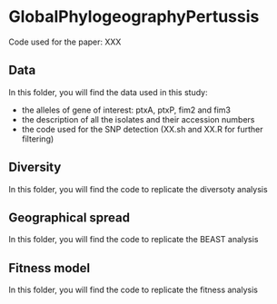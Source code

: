 # GlobalPhylogeographyPertussis

Code used for the paper: XXX   

## Data

In this folder, you will find the data used in this study:
- the alleles of gene of interest: ptxA, ptxP, fim2 and fim3
- the description of all the isolates and their accession numbers
- the code used for the SNP detection (XX.sh and XX.R for further filtering)

## Diversity
In this folder, you will find the code to replicate the diversoty analysis

## Geographical spread
In this folder, you will find the code to replicate the BEAST analysis

## Fitness model
In this folder, you will find the code to replicate the fitness analysis
